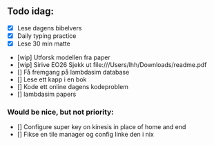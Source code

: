 ## Todo idag:

- [x] Lese dagens bibelvers
- [x] Daily typing practice
- [x] Lese 30 min matte
- [wip] Utforsk modellen fra paper
- [wip] Sirive EO26
  Sjekk ut file:///Users/lhh/Downloads/readme.pdf
- [] Få fremgang på lambdasim database
- [] Lese ett kapp i en bok
- [] Kode ett online dagens kodeproblem
- [] lambdasim papers

### Would be nice, but not priority:

- [] Configure super key on kinesis in place of home and end
- [] Fikse en tile manager og config linke den i nix

